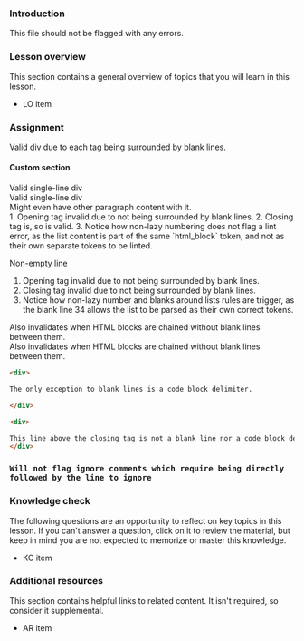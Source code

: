 ### Introduction

This file should not be flagged with any errors.

### Lesson overview

This section contains a general overview of topics that you will learn in this lesson.

- LO item

### Assignment

<div class="lesson-content__panel" markdown="1">

Valid div due to each tag being surrounded by blank lines.

</div>

#### Custom section

<div>Valid single-line div</div>

<div>Valid single-line div</div>Might even have other <span>paragraph</span> content with it.

<div class="lesson-content__panel" markdown="1">
1. Opening tag invalid due to not being surrounded by blank lines.
2. Closing tag is, so is valid.
3. Notice how non-lazy numbering does not flag a lint error, as the list content is part of the same `html_block` token, and not as their own separate tokens to be linted.

</div>

Non-empty line
<div class="lesson-content__panel" markdown="1">

1. Opening tag invalid due to not being surrounded by blank lines.
2. Closing tag invalid due to not being surrounded by blank lines.
3. Notice how non-lazy number and blanks around lists rules are trigger, as the blank line 34 allows the list to be parsed as their own correct tokens.
</div>

<div>
Also invalidates when HTML blocks are chained without blank lines between them.
</div>
<div>
Also invalidates when HTML blocks are chained without blank lines between them.
</div>

```md
<div>

The only exception to blank lines is a code block delimiter.

</div>
```

```md
<div>

This line above the closing tag is not a blank line nor a code block delimiter, so this errors.
</div>
```

<!-- markdownlint-disable-next-line -->
### `Will not flag ignore comments which require being directly followed by the line to ignore`

### Knowledge check

The following questions are an opportunity to reflect on key topics in this lesson. If you can't answer a question, click on it to review the material, but keep in mind you are not expected to memorize or master this knowledge.

- KC item

### Additional resources

This section contains helpful links to related content. It isn't required, so consider it supplemental.

- AR item
